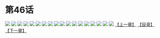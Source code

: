 # 第46话
![](https://s1.baozimh.com/scomic/yuekanshaonuyeqijun-chunquan/0/50-x82z/1.jpg)
![](https://s1.baozimh.com/scomic/yuekanshaonuyeqijun-chunquan/0/50-x82z/2.jpg)
![](https://s1.baozimh.com/scomic/yuekanshaonuyeqijun-chunquan/0/50-x82z/3.jpg)
![](https://s1.baozimh.com/scomic/yuekanshaonuyeqijun-chunquan/0/50-x82z/4.jpg)
![](https://s1.baozimh.com/scomic/yuekanshaonuyeqijun-chunquan/0/50-x82z/5.jpg)
![](https://s1.baozimh.com/scomic/yuekanshaonuyeqijun-chunquan/0/50-x82z/6.jpg)
![](https://s1.baozimh.com/scomic/yuekanshaonuyeqijun-chunquan/0/50-x82z/7.jpg)
![](https://s1.baozimh.com/scomic/yuekanshaonuyeqijun-chunquan/0/50-x82z/8.jpg)
![](https://s1.baozimh.com/scomic/yuekanshaonuyeqijun-chunquan/0/50-x82z/9.jpg)
![](https://s1.baozimh.com/scomic/yuekanshaonuyeqijun-chunquan/0/50-x82z/10.jpg)
![](https://s1.baozimh.com/scomic/yuekanshaonuyeqijun-chunquan/0/50-x82z/11.jpg)
![](https://s1.baozimh.com/scomic/yuekanshaonuyeqijun-chunquan/0/50-x82z/12.jpg)
![](https://s1.baozimh.com/scomic/yuekanshaonuyeqijun-chunquan/0/50-x82z/13.jpg)
![](https://s1.baozimh.com/scomic/yuekanshaonuyeqijun-chunquan/0/50-x82z/14.jpg)
![](https://s1.baozimh.com/scomic/yuekanshaonuyeqijun-chunquan/0/50-x82z/15.jpg)
![](https://s1.baozimh.com/scomic/yuekanshaonuyeqijun-chunquan/0/50-x82z/16.jpg)
![](https://s1.baozimh.com/scomic/yuekanshaonuyeqijun-chunquan/0/50-x82z/17.jpg)
![](https://s1.baozimh.com/scomic/yuekanshaonuyeqijun-chunquan/0/50-x82z/18.jpg)
[【上一章】](./45.md)
[【目录】](./README.md)
[【下一章】](./47.md)
